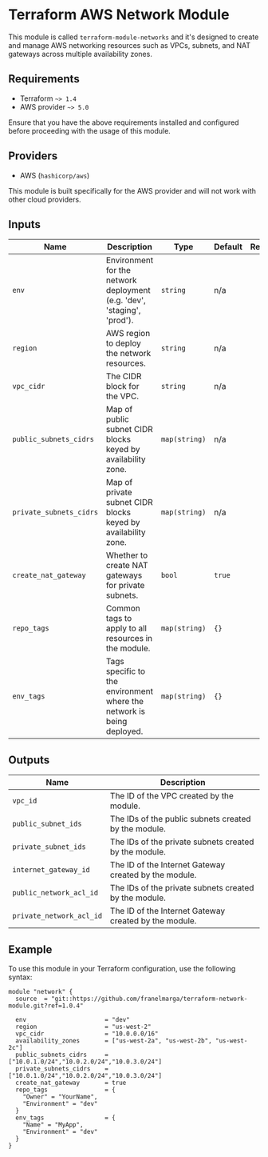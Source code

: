 # Terraform AWS Network Module

This module is called `terraform-module-networks` and it's designed to create and manage AWS networking resources such as VPCs, subnets, and NAT gateways across multiple availability zones.

## Requirements

- Terraform `~> 1.4`
- AWS provider `~> 5.0`

Ensure that you have the above requirements installed and configured before proceeding with the usage of this module.

## Providers

- AWS (`hashicorp/aws`)

This module is built specifically for the AWS provider and will not work with other cloud providers.

## Inputs

| Name | Description | Type | Default | Required |
|------|-------------|------|---------|:--------:|
| `env` | Environment for the network deployment (e.g. 'dev', 'staging', 'prod'). | `string` | n/a | yes |
| `region` | AWS region to deploy the network resources. | `string` | n/a | yes |
| `vpc_cidr` | The CIDR block for the VPC. | `string` | n/a | yes |
| `public_subnets_cidrs` | Map of public subnet CIDR blocks keyed by availability zone. | `map(string)` | n/a | yes |
| `private_subnets_cidrs` | Map of private subnet CIDR blocks keyed by availability zone. | `map(string)` | n/a | yes |
| `create_nat_gateway` | Whether to create NAT gateways for private subnets. | `bool` | `true` | no |
| `repo_tags` | Common tags to apply to all resources in the module. | `map(string)` | `{}` | no |
| `env_tags` | Tags specific to the environment where the network is being deployed. | `map(string)` | `{}` | no |

## Outputs

| Name | Description |
|------|-------------|
| `vpc_id` | The ID of the VPC created by the module. |
| `public_subnet_ids` | The IDs of the public subnets created by the module. |
| `private_subnet_ids` | The IDs of the private subnets created by the module. |
| `internet_gateway_id` | The ID of the Internet Gateway created by the module. |
| `public_network_acl_id` | The IDs of the private subnets created by the module. |
| `private_network_acl_id` | The ID of the Internet Gateway created by the module. |

## Example

To use this module in your Terraform configuration, use the following syntax:

```
module "network" {
  source  = "git::https://github.com/franelmarga/terraform-network-module.git?ref=1.0.4"

  env                      = "dev"
  region                   = "us-west-2"
  vpc_cidr                 = "10.0.0.0/16"
  availability_zones       = ["us-west-2a", "us-west-2b", "us-west-2c"]
  public_subnets_cidrs     = ["10.0.1.0/24","10.0.2.0/24","10.0.3.0/24"]
  private_subnets_cidrs    = ["10.0.1.0/24","10.0.2.0/24","10.0.3.0/24"]
  create_nat_gateway       = true
  repo_tags                = {
    "Owner" = "YourName",
    "Environment" = "dev"
  }
  env_tags                 = {
    "Name" = "MyApp",
    "Environment" = "dev"
  }
}
```
